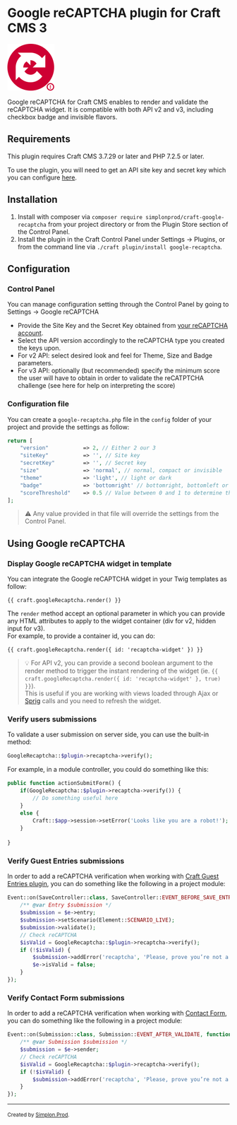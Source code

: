 # Google reCAPTCHA plugin for Craft CMS 3

![](logo.png)

Google reCAPTCHA for Craft CMS enables to render and validate the reCAPTCHA widget. It is compatible with both API v2 and v3, including checkbox badge and invisible flavors.

## Requirements

This plugin requires Craft CMS 3.7.29 or later and PHP 7.2.5 or later.

To use the plugin, you will need to get an API site key and secret key which you can configure [here](https://www.google.com/recaptcha/admin).

## Installation

1. Install with composer via `composer require simplonprod/craft-google-recaptcha` from your project directory or from the Plugin Store section of the Control Panel.
2. Install the plugin in the Craft Control Panel under Settings → Plugins, or from the command line via `./craft plugin/install google-recaptcha`.


## Configuration

### Control Panel

You can manage configuration setting through the Control Panel by going to Settings → Google reCAPTCHA

* Provide the Site Key and the Secret Key obtained from [your reCAPTCHA account](https://www.google.com/recaptcha/admin).
* Select the API version accordingly to the reCAPTCHA type you created the keys upon.
* For v2 API: select desired look and feel for Theme, Size and Badge parameters.
* For v3 API: optionally (but recommended) specify the minimum score the user will have to obtain in order to validate the reCATPTCHA challenge (see here for help on interpreting the score)

### Configuration file

You can create a `google-recaptcha.php` file in the `config` folder of your project and provide the settings as follow:

```php
return [
    "version"   		=> 2, // Either 2 our 3
    "siteKey"   		=> '', // Site key
    "secretKey" 		=> '', // Secret key
    "size"      		=> 'normal', // normal, compact or invisible
    "theme"     		=> 'light', // light or dark
    "badge"     		=> 'bottomright' // bottomright, bottomleft or inline
    "scoreThreshold"	=> 0.5 // Value between 0 and 1 to determine the minimum score to validate reCAPTCHA v3
];
```

> ⚠️ Any value provided in that file will override the settings from the Control Panel.

## Using Google reCAPTCHA

### Display Google reCAPTCHA widget in template

You can integrate the Google reCAPTCHA widget in your Twig templates as follow:

```twig
{{ craft.googleRecaptcha.render() }}
```

The `render` method accept an optional parameter in which you can provide any HTML attributes to apply to the widget container (div for v2, hidden input for v3).  
For example, to provide a container id, you can do:


```twig
{{ craft.googleRecaptcha.render({ id: 'recaptcha-widget' }) }}
```

> 💡 For API v2, you can provide a second boolean argument to the render method to trigger the instant rendering of the widget (ie. `{{ craft.googleRecaptcha.render({ id: 'recaptcha-widget' }, true) }}`).  
> This is useful if you are working with views loaded through Ajax or [Sprig](https://plugins.craftcms.com/sprig) calls and you need to refresh the widget.

### Verify users submissions

To validate a user submission on server side, you can use the built-in method:

```php
GoogleRecaptcha::$plugin->recaptcha->verify();
```

For example, in a module controller, you could do something like this:

```php
public function actionSubmitForm() {
	if(GoogleRecaptcha::$plugin->recaptcha->verify()) {
		// Do something useful here
	}
	else {
		Craft::$app->session->setError('Looks like you are a robot!');
	}

}
```

### Verify Guest Entries submissions

In order to add a reCAPTCHA verification when working with [Craft Guest Entries plugin](https://plugins.craftcms.com/guest-entries), you can do something like the following in a project module:

```php
Event::on(SaveController::class, SaveController::EVENT_BEFORE_SAVE_ENTRY, function (SaveEvent $e) {
    /** @var Entry $submission */
    $submission = $e->entry;
    $submission->setScenario(Element::SCENARIO_LIVE);
    $submission->validate();
    // Check reCAPTCHA
    $isValid = GoogleRecaptcha::$plugin->recaptcha->verify();
    if (!$isValid) {
        $submission->addError('recaptcha', 'Please, prove you’re not a robot.');
        $e->isValid = false;
    }
});
```

### Verify Contact Form submissions

In order to add a reCAPTCHA verification when working with [Contact Form](https://plugins.craftcms.com/contact-form), you can do something like the following in a project module:

```php
Event::on(Submission::class, Submission::EVENT_AFTER_VALIDATE, function(Event $e) {
    /** @var Submission $submission */
    $submission = $e->sender;
    // Check reCAPTCHA
    $isValid = GoogleRecaptcha::$plugin->recaptcha->verify();
    if (!$isValid) {
        $submission->addError('recaptcha', 'Please, prove you’re not a robot.');
    }
});

```

---

<small>Created by [Simplon.Prod](https://www.simplonprod.co/).</small>


